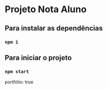 # Projeto Nota Aluno

## Para instalar as dependências

### `npm i`

## Para iniciar o projeto

### `npm start`

portfólio: true
